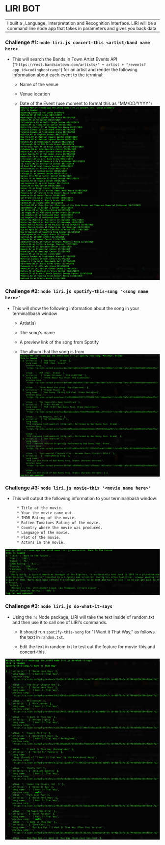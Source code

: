 
# LIRI BOT
<table>
<tr>
<td>
  I built a _Language_ Interpretation and Recognition Interface. LIRI will be a command line node app that takes in parameters and gives you back data.
</td>
</tr>
</table>

### Challenge #1: `node liri.js concert-this <artist/band name here>`
* This will search the Bands in Town Artist Events API (`"https://rest.bandsintown.com/artists/" + artist + "/events?app_id=codingbootcamp"`) for an artist and render the following information about each event to the terminal:

     * Name of the venue

     * Venue location

     * Date of the Event (use moment to format this as "MM/DD/YYYY")
     ![](https://github.com/shihwesley/liri-node-app/blob/master/Screen%20Shot%202019-08-13%20at%203.54.58%20PM.png)

### Challenge #2: `node liri.js spotify-this-song '<song name here>'`
   * This will show the following information about the song in your terminal/bash window

     * Artist(s)

     * The song's name

     * A preview link of the song from Spotify

     * The album that the song is from
![](https://github.com/shihwesley/liri-node-app/blob/master/Screen%20Shot%202019-08-13%20at%204.00.31%20PM.png)

### Challenge #3: `node liri.js movie-this '<movie name here>'`
* This will output the following information to your terminal/bash window:

     ```
       * Title of the movie.
       * Year the movie came out.
       * IMDB Rating of the movie.
       * Rotten Tomatoes Rating of the movie.
       * Country where the movie was produced.
       * Language of the movie.
       * Plot of the movie.
       * Actors in the movie.
     ```

![](https://github.com/shihwesley/liri-node-app/blob/master/Screen%20Shot%202019-08-13%20at%204.01.17%20PM.png)

### Challenge #3: `node liri.js do-what-it-says`
* Using the `fs` Node package, LIRI will take the text inside of random.txt and then use it to call one of LIRI's commands.

     * It should run `spotify-this-song` for "I Want it That Way," as follows the text in `random.txt`.

     * Edit the text in random.txt to test out the feature for movie-this and concert-this.
     
![](https://github.com/shihwesley/liri-node-app/blob/master/Screen%20Shot%202019-08-13%20at%204.02.06%20PM.png)




